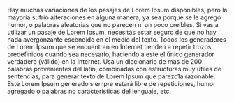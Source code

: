 Hay muchas variaciones de los pasajes de Lorem Ipsum disponibles,
pero la mayoría sufrió alteraciones en alguna manera, 
ya sea porque se le agregó humor, o palabras aleatorias 
que no parecen ni un poco creíbles. Si vas a utilizar un 
pasaje de Lorem Ipsum, necesitás estar seguro de que no hay nada
avergonzante escondido en el medio del texto.
Todos los generadores
de Lorem Ipsum que se encuentran en Internet tienden a repetir
trozos predefinidos cuando sea necesario, haciendo a este 
el único generador verdadero (válido) en la Internet.
Usa un diccionario de mas de 200 palabras provenientes del latín,
combinadas con estructuras muy útiles de sentencias,
para generar texto de Lorem Ipsum que parezc1a razonable.
Este Lorem Ipsum generado siempre estará libre de repeticiones,
humor agregado o palabras no características del lenguaje, etc.
